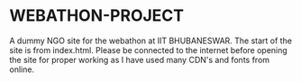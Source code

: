 # WEBATHON-PROJECT
A dummy NGO site for the webathon at IIT BHUBANESWAR.
The start of the site is from index.html. Please be connected to the internet before opening the site for proper working as I have used many CDN's and fonts from online.
